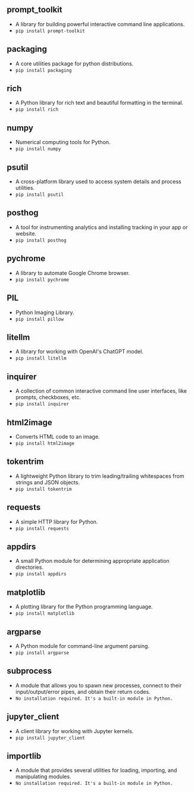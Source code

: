 ## **prompt_toolkit** 
 - A library for building powerful interactive command line applications.
  - `pip install prompt-toolkit`
## **packaging** 
 - A core utilities package for python distributions.
  - `pip install packaging`
## **rich** 
 - A Python library for rich text and beautiful formatting in the terminal.
  - `pip install rich`
## **numpy** 
 - Numerical computing tools for Python.
  - `pip install numpy`
## **psutil** 
 - A cross-platform library used to access system details and process utilities.
  - `pip install psutil`
## **posthog** 
 - A tool for instrumenting analytics and installing tracking in your app or website.
  - `pip install posthog`
## **pychrome** 
 - A library to automate Google Chrome browser.
  - `pip install pychrome`
## **PIL** 
 - Python Imaging Library.
  - `pip install pillow`
## **litellm** 
 - A library for working with OpenAI's ChatGPT model.
  - `pip install litellm`
## **inquirer** 
 - A collection of common interactive command line user interfaces, like prompts, checkboxes, etc.
  - `pip install inquirer`
## **html2image** 
 - Converts HTML code to an image.
  - `pip install html2image`
## **tokentrim** 
 - A lightweight Python library to trim leading/trailing whitespaces from strings and JSON objects.
  - `pip install tokentrim`
## **requests** 
 - A simple HTTP library for Python.
  - `pip install requests`
## **appdirs** 
 - A small Python module for determining appropriate application directories.
  - `pip install appdirs`
## **matplotlib** 
 - A plotting library for the Python programming language.
  - `pip install matplotlib`
## **argparse** 
 - A Python module for command-line argument parsing.
  - `pip install argparse`
## **subprocess** 
 - A module that allows you to spawn new processes, connect to their input/output/error pipes, and obtain their return codes.
  - `No installation required. It's a built-in module in Python.`
## **jupyter_client** 
 - A client library for working with Jupyter kernels.
  - `pip install jupyter_client`
## **importlib** 
 - A module that provides several utilities for loading, importing, and manipulating modules.
  - `No installation required. It's a built-in module in Python.`